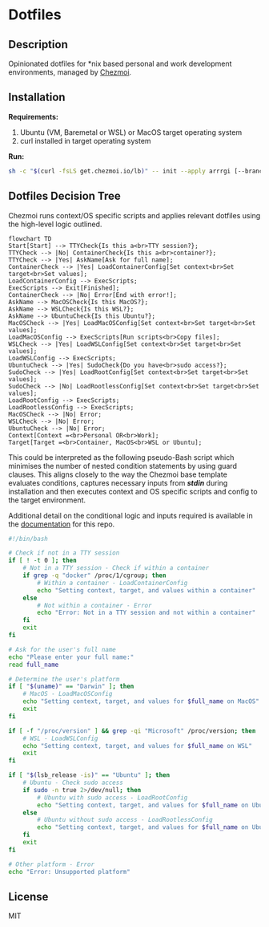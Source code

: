 # Dotfiles

## Description

Opinionated dotfiles for \*nix based personal and work development environments,
managed by [Chezmoi](https://www.chezmoi.io).

## Installation

**Requirements:**

1. Ubuntu (VM, Baremetal or WSL) or MacOS target operating system
2. curl installed in target operating system

**Run:**

```bash
sh -c "$(curl -fsLS get.chezmoi.io/lb)" -- init --apply arrrgi [--branch main|development]
```

## Dotfiles Decision Tree

Chezmoi runs context/OS specific scripts and applies relevant dotfiles using the
high-level logic outlined.

```mermaid
flowchart TD
Start[Start] --> TTYCheck{Is this a<br>TTY session?};
TTYCheck --> |No| ContainerCheck{Is this a<br>container?};
TTYCheck --> |Yes| AskName[Ask for full name];
ContainerCheck --> |Yes| LoadContainerConfig[Set context<br>Set target<br>Set values];
LoadContainerConfig --> ExecScripts;
ExecScripts --> Exit[Finished];
ContainerCheck --> |No| Error[End with error!];
AskName --> MacOSCheck{Is this MacOS?};
AskName --> WSLCheck{Is this WSL?};
AskName --> UbuntuCheck{Is this Ubuntu?};
MacOSCheck --> |Yes| LoadMacOSConfig[Set context<br>Set target<br>Set values];
LoadMacOSConfig --> ExecScripts[Run scripts<br>Copy files];
WSLCheck --> |Yes| LoadWSLConfig[Set context<br>Set target<br>Set values];
LoadWSLConfig --> ExecScripts;
UbuntuCheck --> |Yes| SudoCheck{Do you have<br>sudo access?};
SudoCheck --> |Yes| LoadRootConfig[Set context<br>Set target<br>Set values];
SudoCheck --> |No| LoadRootlessConfig[Set context<br>Set target<br>Set values];
LoadRootConfig --> ExecScripts;
LoadRootlessConfig --> ExecScripts;
MacOSCheck --> |No| Error;
WSLCheck --> |No| Error;
UbuntuCheck --> |No| Error;
Context[Context =<br>Personal OR<br>Work];
Target[Target =<br>Container, MacOS<br>WSL or Ubuntu];
```

This could be interpreted as the following pseudo-Bash script which minimises
the number of nested condition statements by using guard clauses. This aligns
closely to the way the Chezmoi base template evaluates conditions, captures
necessary inputs from _**stdin**_ during installation and then executes context
and OS specific scripts and config to the target environment.

Additional detail on the conditional logic and inputs required is available in
the [documentation](https://dotfiles.bald.engineer) for this repo.

```bash
#!/bin/bash

# Check if not in a TTY session
if [ ! -t 0 ]; then
    # Not in a TTY session - Check if within a container
    if grep -q "docker" /proc/1/cgroup; then
        # Within a container - LoadContainerConfig
        echo "Setting context, target, and values within a container"
    else
        # Not within a container - Error
        echo "Error: Not in a TTY session and not within a container"
    fi
    exit
fi

# Ask for the user's full name
echo "Please enter your full name:"
read full_name

# Determine the user's platform
if [ "$(uname)" == "Darwin" ]; then
    # MacOS - LoadMacOSConfig
    echo "Setting context, target, and values for $full_name on MacOS"
    exit
fi

if [ -f "/proc/version" ] && grep -qi "Microsoft" /proc/version; then
    # WSL - LoadWSLConfig
    echo "Setting context, target, and values for $full_name on WSL"
    exit
fi

if [ "$(lsb_release -is)" == "Ubuntu" ]; then
    # Ubuntu - Check sudo access
    if sudo -n true 2>/dev/null; then
        # Ubuntu with sudo access - LoadRootConfig
        echo "Setting context, target, and values for $full_name on Ubuntu (sudo)"
    else
        # Ubuntu without sudo access - LoadRootlessConfig
        echo "Setting context, target, and values for $full_name on Ubuntu (no sudo)"
    fi
    exit
fi

# Other platform - Error
echo "Error: Unsupported platform"
```

## License

MIT
